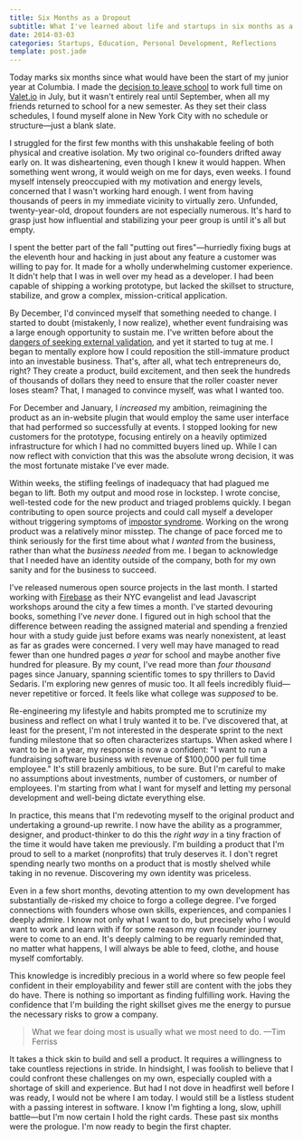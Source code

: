 ```yaml
---
title: Six Months as a Dropout
subtitle: What I've learned about life and startups in six months as a full time founder and college dropout.
date: 2014-03-03
categories: Startups, Education, Personal Development, Reflections
template: post.jade
---
```


Today marks six months since what would have been the start of my junior year at Columbia. I made the [decision to leave school](http://www.bendrucker.me/posts/going-all-in/) to work full time on [Valet.io](http://www.valet.io) in July, but it wasn't entirely real until September, when all my friends returned to school for a new semester. As they set their class schedules, I found myself alone in New York City with no schedule or structure—just a blank slate.

I struggled for the first few months with this unshakable feeling of both physical and creative isolation. My two original co-founders drifted away early on. It was disheartening, even though I knew it would happen. When something went wrong, it would weigh on me for days, even weeks. I found myself intensely preoccupied with my motivation and energy levels, concerned that I wasn't working hard enough. I went from having thousands of peers in my immediate vicinity to virtually zero. Unfunded, twenty-year-old, dropout founders are not especially numerous. It's hard to grasp just how influential and stabilizing your peer group is until it's all but empty. 

I spent the better part of the fall "putting out fires"—hurriedly fixing bugs at the eleventh hour and hacking in just about any feature a customer was willing to pay for. It made for a wholly underwhelming customer experience. It didn't help that I was in well over my head as a developer. I had been capable of shipping a working prototype, but lacked the skillset to structure, stabilize, and grow a complex, mission-critical application.

By December, I'd convinced myself that something needed to change. I started to doubt (mistakenly, I now realize), whether event fundraising was a large enough opportunity to sustain me. I've written before about the [dangers of seeking external validation](http://www.bendrucker.me/posts/why-i-didnt-apply-to-ycombinator/), and yet it started to tug at me. I began to mentally explore how I could reposition the still-immature product into an investable business. That's, after all, what tech entrepreneurs do, right? They create a product, build excitement, and then seek the hundreds of thousands of dollars they need to ensure that the roller coaster never loses steam? That, I managed to convince myself, was what I wanted too. 

For December and January, I *increased* my ambition, reimagining the product as an in-website plugin that would employ the same user interface that had performed so successfully at events. I stopped looking for new customers for the prototype, focusing entirely on a heavily optimized infrastructure for which I had no committed buyers lined up. While I can now reflect with conviction that this was the absolute wrong decision, it was the most fortunate mistake I've ever made. 

Within weeks, the stifling feelings of inadequacy that had plagued me began to lift. Both my output and mood rose in lockstep. I wrote concise, well-tested code for the new product and triaged problems quickly. I began contributing to open source projects and could call myself a developer without triggering symptoms of [impostor syndrome](http://en.wikipedia.org/wiki/Impostor_syndrome). Working on the wrong product was a relatively minor misstep. The change of pace forced me to think seriously for the first time about what *I wanted* from the business, rather than what the *business needed* from me. I began to acknowledge that I needed have an identity outside of the company, both for my own sanity and for the business to succeed. 

I've released numerous open source projects in the last month. I started working with [Firebase](http://firebase.com) as their NYC evangelist and lead Javascript workshops around the city a few times a month. I've started devouring books, something I've *never* done. I figured out in high school that the difference between reading the assigned material and spending a frenzied hour with a study guide just before exams was nearly nonexistent, at least as far as grades were concerned. I very well may have managed to read fewer than one hundred pages *a year* for school and maybe another five hundred for pleasure. By my count, I've read more than *four thousand* pages since January, spanning scientific tomes to spy thrillers to David Sedaris. I'm exploring new genres of music too. It all feels incredibly fluid—never repetitive or forced. It feels like what college was *supposed* to be. 

Re-engineering my lifestyle and habits prompted me to scrutinize my business and reflect on what I truly wanted it to be. I've discovered that, at least for the present, I'm not interested in the desperate sprint to the next funding milestone that so often characterizes startups. When asked where I want to be in a year, my response is now a confident: "I want to run a fundraising software business with revenue of $100,000 per full time employee." It's still brazenly ambitious, to be sure. But I'm careful to make no assumptions about investments, number of customers, or number of employees. I'm starting from what I want for myself and letting my personal development and well-being dictate everything else. 

In practice, this means that I'm redevoting myself to the original product and undertaking a ground-up rewrite. I now have the ability as a programmer, designer, and product-thinker to do this the *right way* in a tiny fraction of the time it would have taken me previously. I'm building a product that I'm proud to sell to a market (nonprofits) that truly deserves it. I don't regret spending nearly two months on a product that is mostly shelved while taking in no revenue. Discovering my own identity was priceless. 

Even in a few short months, devoting attention to my own development has substantially de-risked my choice to forgo a college degree. I've forged connections with founders whose own skills, experiences, and companies I deeply admire. I know not only what I want to do, but precisely who I would want to work and learn with if for some reason my own founder journey were to come to an end. It's deeply calming to be reguarly reminded that, no matter what happens, I will always be able to feed, clothe, and house myself comfortably. 

This knowledge is incredibly precious in a world where so few people feel confident in their employability and fewer still are content with the jobs they do have. There is nothing so important as finding fulfilling work. Having the confidence that I'm building the right skillset gives me the energy to pursue the necessary risks to grow a company. 

> What we fear doing most is usually what we most need to do. —Tim Ferriss

It takes a thick skin to build and sell a product. It requires a willingness to take countless rejections in stride. In hindsight, I was foolish to believe that I could confront these challenges on my own, especially coupled with a shortage of skill and experience. But had I not dove in headfirst well before I was ready, I would not be where I am today. I would still be a listless student with a passing interest in software. I know I'm fighting a long, slow, uphill battle—but I'm now certain I hold the right cards. These past six months were the prologue. I'm now ready to begin the first chapter. 